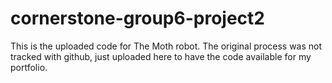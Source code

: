 # cornerstone-group6-project2

This is the uploaded code for The Moth robot. The original process was not tracked with github, just uploaded here to have the code available for my portfolio.
